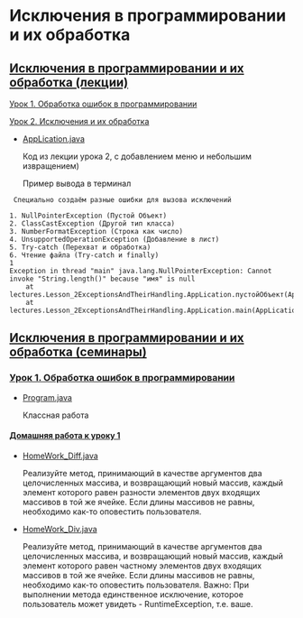 # Исключения в программировании и их обработка

## [Исключения в программировании и их обработка (лекции)](https://github.com/ShumAhd/Exceptions-in-programming-and-their-handling/tree/main/lectures)
[Урок 1. Обработка ошибок в программировании](https://github.com/ShumAhd/Exceptions-in-programming-and-their-handling/tree/main/lectures/Lesson_1ErrorHandlingInProgramming)

[Урок 2. Исключения и их обработка](https://github.com/ShumAhd/Exceptions-in-programming-and-their-handling/tree/main/lectures/Lesson_2ExceptionsAndTheirHandling)

- [AppLication.java](https://github.com/ShumAhd/Exceptions-in-programming-and-their-handling/blob/main/lectures/Lesson_2ExceptionsAndTheirHandling/AppLication.java)

  Код из лекции урока 2, с добавлением меню и небольшим извращением)
  
  Пример вывода в терминал

```
 Cпециально создаём разные ошибки для вызова исключений

1. NullPointerException (Пустой Объект)
2. ClassCastException (Другой тип класса)
3. NumberFormatException (Строка как число)
4. UnsupportedOperationException (Добавление в лист)
5. Try-catch (Перехват и обработка)
6. Чтение файла (Try-catch и finally)
1
Exception in thread "main" java.lang.NullPointerException: Cannot invoke "String.length()" because "имя" is null
	at lectures.Lesson_2ExceptionsAndTheirHandling.AppLication.пустойОбъект(AppLication.java:67)
	at lectures.Lesson_2ExceptionsAndTheirHandling.AppLication.main(AppLication.java:33)
```

## [Исключения в программировании и их обработка (семинары)](https://github.com/ShumAhd/Exceptions-in-programming-and-their-handling/tree/main/seminars)
### [Урок 1. Обработка ошибок в программировании](https://github.com/ShumAhd/Exceptions-in-programming-and-their-handling/tree/main/seminars/Lesson_1ErrorHandling_inProgramming/src/main/java/ru/geekbrains)
- [Program.java](https://github.com/ShumAhd/Exceptions-in-programming-and-their-handling/blob/main/seminars/Lesson_1ErrorHandling_inProgramming/src/main/java/ru/geekbrains/Program.java)
  
  Классная работа
#### [Домашняя работа к уроку 1](https://github.com/ShumAhd/Exceptions-in-programming-and-their-handling/tree/main/seminars/Lesson_1ErrorHandling_inProgramming/HW1)

- [HomeWork_Diff.java](https://github.com/ShumAhd/Exceptions-in-programming-and-their-handling/blob/main/seminars/Lesson_1ErrorHandling_inProgramming/HW1/HomeWork_Diff.java)

    Реализуйте метод, принимающий в качестве аргументов два целочисленных массива, и возвращающий новый массив, каждый элемент которого равен разности элементов двух входящих массивов в той же ячейке. Если длины массивов не равны, необходимо как-то оповестить пользователя.


- [HomeWork_Div.java](https://github.com/ShumAhd/Exceptions-in-programming-and-their-handling/blob/main/seminars/Lesson_1ErrorHandling_inProgramming/HW1/HomeWork_Div.java)

    Реализуйте метод, принимающий в качестве аргументов два целочисленных массива, и возвращающий новый массив, каждый элемент которого равен частному элементов двух входящих массивов в той же ячейке. Если длины массивов не равны, необходимо как-то оповестить пользователя. Важно: При выполнении метода единственное исключение, которое пользователь может увидеть - RuntimeException, т.е. ваше.









